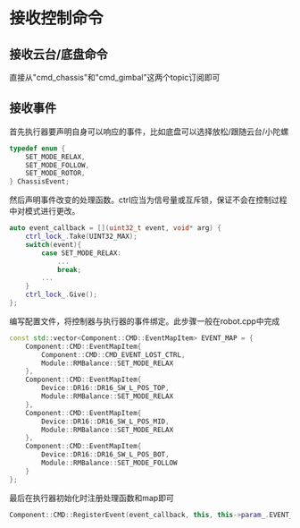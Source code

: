 # 接收控制命令

## 接收云台/底盘命令

直接从"cmd_chassis"和"cmd_gimbal"这两个topic订阅即可

## 接收事件

首先执行器要声明自身可以响应的事件，比如底盘可以选择放松/跟随云台/小陀螺

```cpp
typedef enum {
    SET_MODE_RELAX,
    SET_MODE_FOLLOW,
    SET_MODE_ROTOR,
} ChassisEvent;
```

然后声明事件改变的处理函数。ctrl应当为信号量或互斥锁，保证不会在控制过程中对模式进行更改。

```cpp
auto event_callback = [](uint32_t event, void* arg) {
    ctrl_lock_.Take(UINT32_MAX);
    switch(event){
        case SET_MODE_RELAX:
            ...
            break;
        ...
    }
    ctrl_lock_.Give();
};
```

编写配置文件，将控制器与执行器的事件绑定。此步骤一般在robot.cpp中完成

```cpp
const std::vector<Component::CMD::EventMapItem> EVENT_MAP = {
    Component::CMD::EventMapItem{
        Component::CMD::CMD_EVENT_LOST_CTRL,
        Module::RMBalance::SET_MODE_RELAX
    },
    Component::CMD::EventMapItem{
        Device::DR16::DR16_SW_L_POS_TOP,
        Module::RMBalance::SET_MODE_RELAX
    },
    Component::CMD::EventMapItem{
        Device::DR16::DR16_SW_L_POS_MID,
        Module::RMBalance::SET_MODE_RELAX
    },
    Component::CMD::EventMapItem{
        Device::DR16::DR16_SW_L_POS_BOT,
        Module::RMBalance::SET_MODE_FOLLOW
    }
};
```

最后在执行器初始化时注册处理函数和map即可

```cpp
Component::CMD::RegisterEvent(event_callback, this, this->param_.EVENT_MAP);
```
